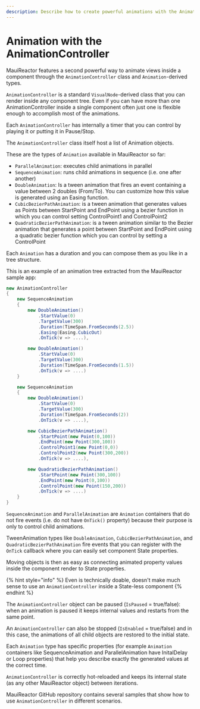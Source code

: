 ```yaml
---
description: Describe how to create powerful animations with the AnimationController class
---
```


# Animation with the AnimationController

MauiReactor features a second powerful way to animate views inside a component through the `AnimationController` class and `Animation`-derived types.&#x20;

`AnimationController` is a standard `VisualNode`-derived class that you can render inside any component tree. Even if you can have more than one AnimationController inside a single component often just one is flexible enough to accomplish most of the animations.

Each `AnimationController` has internally a timer that you can control by playing it or putting it in Pause/Stop.

The `AnimationController` class itself host a list of Animation objects.

These are the types of `Animation` available in MauiReactor so far:

* `ParallelAnimation`: executes child animations in parallel
* `SequenceAnimation`: runs child animations in sequence (i.e. one after another)
* `DoubleAnimation`: Is a tween animation that fires an event containing a value between 2 doubles (From/To). You can customize how this value is generated using an Easing function.
* `CubicBezierPathAnimation`: is a tween animation that generates values as Points between StartPoint and EndPoint using a bezier function in which you can control setting ControlPoint1 and ControlPoint2
* `QuadraticBezierPathAnimation`: is a tween animation similar to the Bezier animation that generates a point between StartPoint and EndPoint using a quadratic bezier function which you can control by setting a ControlPoint

Each `Animation` has a duration and you can compose them as you like in a tree structure.

This is an example of an animation tree extracted from the MauiReactor sample app:

```csharp
new AnimationController
{
    new SequenceAnimation
    {
        new DoubleAnimation()
            .StartValue(0)
            .TargetValue(300)
            .Duration(TimeSpan.FromSeconds(2.5))
            .Easing(Easing.CubicOut)
            .OnTick(v => ....),

        new DoubleAnimation()
            .StartValue(0)
            .TargetValue(300)
            .Duration(TimeSpan.FromSeconds(1.5))
            .OnTick(v => ....)
    }

    new SequenceAnimation
    {
        new DoubleAnimation()
            .StartValue(0)
            .TargetValue(300)
            .Duration(TimeSpan.FromSeconds(2))                            
            .OnTick(v => ....),

        new CubicBezierPathAnimation()
            .StartPoint(new Point(0,100))
            .EndPoint(new Point(300,100))
            .ControlPoint1(new Point(0,0))
            .ControlPoint2(new Point(300,200))
            .OnTick(v => ....),

        new QuadraticBezierPathAnimation()
            .StartPoint(new Point(300,100))
            .EndPoint(new Point(0,100))
            .ControlPoint(new Point(150,200))
            .OnTick(v => ....)
    }
}
```

`SequenceAnimation` and `ParallelAnimation` are `Animation` containers that do not fire events (i.e. do not have `OnTick()` property) because their purpose is only to control child animations.

TweenAnimation types like `DoubleAnimation`, `CubicBezierPathAnimation`, and `QuadraticBezierPathAnimation` fire events that you can register with the `OnTick` callback where you can easily set component State properties.&#x20;

Moving objects is then as easy as connecting animated property values inside the component render to State properties.

{% hint style="info" %}
Even is technically doable, doesn't make much sense to use an `AnimationController` inside a State-less component
{% endhint %}

The `AnimationController` object can be paused (`IsPaused` = true/false): when an animation is paused it keeps internal values and restarts from the same point.

An `AnimationController` can also be stopped (`IsEnabled` = true/false) and in this case, the animations of all child objects are restored to the initial state.

Each `Animation` type has specific properties (for example `Animation` containers like SequenceAnimation and ParallelAnimation have InitalDelay or Loop properties) that help you describe exactly the generated values at the correct time.

`AnimationController` is correctly hot-reloaded and keeps its internal state (as any other MauiReactor object) between iterations.

MauiReactor GitHub repository contains several samples that show how to use `AnimationController` in different scenarios.
